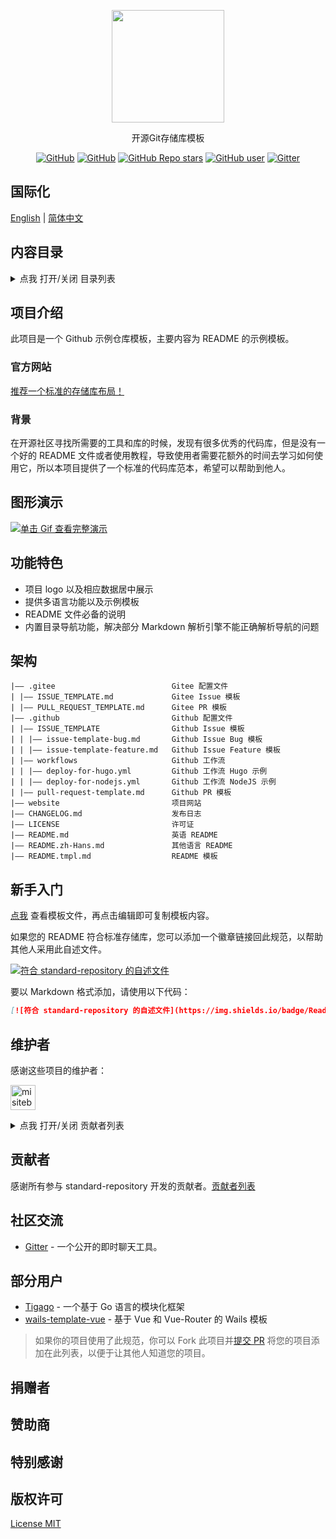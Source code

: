 <p align="center">
  <img src="/logo.png" height="180" />
</p>
<p align="center">
  开源Git存储库模板
</p>
<p align="center">
  <a href="https://github.com/misitebao/standard-repository/blob/main/LICENSE"><img alt="GitHub" src="https://img.shields.io/github/license/misitebao/standard-repository?style=flat-square"/></a>
  <a href="https://github.com/misitebao/standard-repository"><img alt="GitHub" src="https://img.shields.io/badge/Readme--Style-standard--repository-brightgreen?style=flat-square"/></a>
  <a href="https://github.com/misitebao/standard-repository"><img alt="GitHub Repo stars" src="https://img.shields.io/github/stars/misitebao/standard-repository?style=flat-square"/></a>
  <a href="https://github.com/misitebao"><img alt="GitHub user" src="https://img.shields.io/badge/author-misitebao-brightgreen?style=flat-square"/></a>
  <a href="https://gitter.im/misitebao/standard-repository"><img alt="Gitter" src="https://img.shields.io/gitter/room/misitebao/standard-repository?style=flat-square&color=4ab494"/></a>
</p>

<span id="nav-1"></span>

## 国际化

[English](README.md) | [简体中文](README.zh-Hans.md)

<span id="nav-2"></span>

## 内容目录

<details>
  <summary>点我 打开/关闭 目录列表</summary>

- [国际化](#nav-1)
- [内容目录](#nav-2)
- [项目介绍](#nav-3)
  - [官方网站](#nav-3-1)
  - [背景](#nav-3-2)
- [图形演示](#nav-4)
- [功能特色](#nav-5)
- [架构](#nav-6)
- [新手入门](#nav-7)
- [维护者](#nav-8)
- [贡献者](#nav-9)
- [社区交流](#nav-10)
- [部分用户](#nav-11)
- [发布记录](CHANGE.md)
- [捐赠者](#nav-12)
- [赞助商](#nav-13)
- [特别感谢](#nav-14)
- [版权许可](#nav-15)

</details>

<span id="nav-3"></span>

## 项目介绍

此项目是一个 Github 示例仓库模板，主要内容为 README 的示例模板。

<span id="nav-3-1"></span>

### 官方网站

[推荐一个标准的存储库布局！](https://blog.misitebao.com/posts/%E7%BC%96%E7%A8%8B%E6%8A%80%E6%9C%AF/%E5%A6%82%E4%BD%95%E5%86%99%E5%A5%BD%E5%BC%80%E6%BA%90%E9%A1%B9%E7%9B%AE%E7%9A%84readme-%E8%87%AA%E7%94%A8git%E4%BB%93%E5%BA%93%E6%A8%A1%E6%9D%BF%E5%88%86%E4%BA%AB/)

<span id="nav-3-2"></span>

### 背景

在开源社区寻找所需要的工具和库的时候，发现有很多优秀的代码库，但是没有一个好的 README 文件或者使用教程，导致使用者需要花额外的时间去学习如何使用它，所以本项目提供了一个标准的代码库范本，希望可以帮助到他人。

<span id="nav-4"></span>

## 图形演示

[![单击 Gif 查看完整演示](https://cdn.jsdelivr.net/gh/misitebao/CDN@main/md/template-git-repository-mini.gif)](https://www.bilibili.com/video/BV1d64y1B7pe?share_source=copy_web)

<span id="nav-5"></span>

## 功能特色

- 项目 logo 以及相应数据居中展示
- 提供多语言功能以及示例模板
- README 文件必备的说明
- 内置目录导航功能，解决部分 Markdown 解析引擎不能正确解析导航的问题

<span id="nav-6"></span>

## 架构

```
|—— .gitee                          Gitee 配置文件
| |—— ISSUE_TEMPLATE.md             Gitee Issue 模板
| |—— PULL_REQUEST_TEMPLATE.md      Gitee PR 模板
|—— .github                         Github 配置文件
| |—— ISSUE_TEMPLATE                Github Issue 模板
| | |—— issue-template-bug.md       Github Issue Bug 模板
| | |—— issue-template-feature.md   Github Issue Feature 模板
| |—— workflows                     Github 工作流
| | |—— deploy-for-hugo.yml         Github 工作流 Hugo 示例
| | |—— deploy-for-nodejs.yml       Github 工作流 NodeJS 示例
| |—— pull-request-template.md      Github PR 模板
|—— website                         项目网站
|—— CHANGELOG.md                    发布日志
|—— LICENSE                         许可证
|—— README.md                       英语 README
|—— README.zh-Hans.md               其他语言 README
|—— README.tmpl.md                  README 模板

```

<span id="nav-7"></span>

## 新手入门

[点我](/copy-template/README.zh-Hans.tmpl.md) 查看模板文件，再点击编辑即可复制模板内容。

如果您的 README 符合标准存储库，您可以添加一个徽章链接回此规范，以帮助其他人采用此自述文件。

[![符合 standard-repository 的自述文件](https://img.shields.io/badge/Readme--Style-standard--repository-brightgreen?style=flat-square)](https://github.com/misitebao/standard-repository)

要以 Markdown 格式添加，请使用以下代码：

```markdown
[![符合 standard-repository 的自述文件](https://img.shields.io/badge/Readme--Style-standard--repository-brightgreen?style=flat-square)](https://github.com/misitebao/standard-repository)
```

<span id="nav-8"></span>

## 维护者

感谢这些项目的维护者：

<a href="https://github.com/misitebao"><img src="https://github.com/misitebao.png" width="40" height="40" alt="misitebao" title="misitebao"/></a>

<details>
  <summary>点我 打开/关闭 贡献者列表</summary>

- [米司特包](https://github.com/misitebao) - 项目作者，全栈工程师。

</details>

<span id="nav-9"></span>

## 贡献者

感谢所有参与 standard-repository 开发的贡献者。[贡献者列表](https://github.com/misitebao/standard-repository/graphs/contributors)

<span id="nav-10"></span>

## 社区交流

- [Gitter](https://gitter.im/misitebao/standard-repository) - 一个公开的即时聊天工具。

<span id="nav-11"></span>

## 部分用户

- [Tigago](https://github.com/tigateam/tigago) - 一个基于 Go 语言的模块化框架
- [wails-template-vue](https://github.com/misitebao/wails-template-vue) - 基于 Vue 和 Vue-Router 的 Wails 模板

> 如果你的项目使用了此规范，你可以 Fork 此项目并[提交 PR](https://github.com/misitebao/standard-repository/pulls) 将您的项目添加在此列表，以便于让其他人知道您的项目。

<span id="nav-12"></span>

## 捐赠者

<span id="nav-13"></span>

## 赞助商

<span id="nav-14"></span>

## 特别感谢

<span id="nav-15"></span>

## 版权许可

[License MIT](LICENSE)
